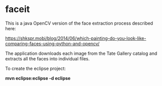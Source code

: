 # faceit
This is a java OpenCV version of the face extraction process described here:

https://shkspr.mobi/blog/2014/06/which-painting-do-you-look-like-comparing-faces-using-python-and-opencv/

The application downloads each image from the Tate Gallery catalog and extracts all the faces into individual files.

To create the eclipse project:

<b>mvn eclipse:eclipse -d eclipse</b>
